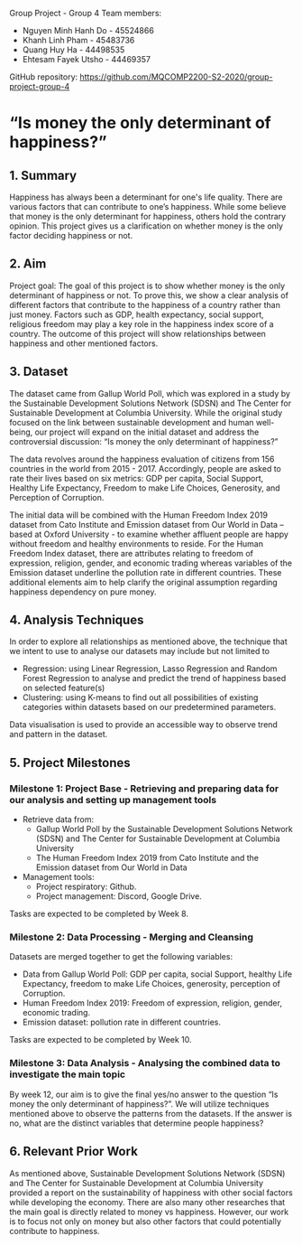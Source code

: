 Group Project - Group 4
Team members:
- Nguyen Minh Hanh Do - 45524866
- Khanh Linh Pham     - 45483736
- Quang Huy Ha        - 44498535
- Ehtesam Fayek Utsho - 44469357

GitHub repository: https://github.com/MQCOMP2200-S2-2020/group-project-group-4

# “Is money the only determinant of happiness?”

## 1. Summary
Happiness has always been a determinant for one's life quality. There are various factors that can contribute to one’s happiness. While some believe that money is the only determinant for happiness, others hold the contrary opinion. This project gives us a clarification on whether money is the only factor deciding happiness or not.

## 2. Aim
Project goal: The goal of this project is to show whether money is the only determinant of happiness or not. To prove this, we show a clear analysis of different factors that contribute to the happiness of a country rather than just money. Factors such as GDP, health expectancy, social support, religious freedom may play a key role in the happiness index score of a country. The outcome of this project will show relationships between happiness and other mentioned factors. 

## 3. Dataset
The dataset came from Gallup World Poll, which was explored in a study by the Sustainable Development Solutions Network (SDSN) and The Center for Sustainable Development at Columbia University. While the original study focused on the link between sustainable development and human well-being, our project will expand on the initial dataset and address the controversial discussion: “Is money the only determinant of happiness?”

The data revolves around the happiness evaluation of citizens from 156 countries in the world from 2015 - 2017. Accordingly, people are asked to rate their lives based on six metrics: GDP per capita, Social Support, Healthy Life Expectancy, Freedom to make Life Choices, Generosity, and Perception of Corruption.

The initial data will be combined with the Human Freedom Index 2019 dataset from Cato Institute and Emission dataset from Our World in Data – based at Oxford University - to examine whether affluent people are happy without freedom and healthy environments to reside. For the Human Freedom Index dataset, there are attributes relating to freedom of expression, religion, gender, and economic trading whereas variables of the Emission dataset underline the pollution rate in different countries. These additional elements aim to help clarify the original assumption regarding happiness dependency on pure money.

## 4. Analysis Techniques
In order to explore all relationships as mentioned above, the technique that we intent to use to analyse our datasets may include but not limited to
- Regression: using Linear Regression, Lasso Regression and Random Forest Regression to analyse and predict the trend of happiness based on selected feature(s)
- Clustering: using K-means to find out all possibilities of existing categories within datasets based on our predetermined parameters.

Data visualisation is used to provide an accessible way to observe trend and pattern in the dataset.

## 5. Project Milestones

### Milestone 1: Project Base - Retrieving and preparing data for our analysis and setting up management tools
- Retrieve data from:
  - Gallup World Poll by the Sustainable Development Solutions Network (SDSN) and The Center for Sustainable Development at Columbia University
  - The Human Freedom Index 2019 from Cato Institute and the Emission dataset from Our World in Data
- Management tools:
  - Project respiratory: Github.
  - Project management: Discord, Google Drive.

Tasks are expected to be completed by Week 8.

### Milestone 2: Data Processing - Merging and Cleansing 
Datasets are merged together to get the following variables:
- Data from Gallup World Poll: GDP per capita, social Support, healthy Life Expectancy, freedom to make Life Choices, generosity, perception of Corruption.
- Human Freedom Index 2019: Freedom of expression, religion, gender, economic trading.
- Emission dataset: pollution rate in different countries.

Tasks are expected to be completed by Week 10.

### Milestone 3: Data Analysis - Analysing the combined data to investigate the main topic
By week 12, our aim is to give the final yes/no answer to the question “Is money the only determinant of happiness?”. We will utilize techniques mentioned above to observe the patterns from the datasets. If the answer is no, what are the distinct variables that determine people happiness?

## 6. Relevant Prior Work
As mentioned above, Sustainable Development Solutions Network (SDSN) and The Center for Sustainable Development at Columbia University provided a report on the sustainability of happiness with other social factors while developing the economy. There are also many other researches that the main goal is directly related to money vs happiness. However, our work is to focus not only on money but also other factors that could potentially contribute to happiness.